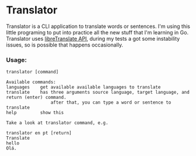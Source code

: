 # Translator

Translator is a CLI application to translate words or sentences. I'm using this little programing to put into practice all the new stuff
that I'm learning in Go.
Translator uses [libreTranslate API](https://libretranslate.com/docs/), during my tests a got some instability issues, so is possible that happens occasionally.

### Usage:

```
translator [command]

Available commands:
languages	 get available available languages to translate
translate	 has three arguments source language, target language, and return (enter) command.
                 after that, you can type a word or sentence to translate
help		 show this

Take a look at translator command, e.g.

translator en pt [return]
Translate
hello
Olá.
```
